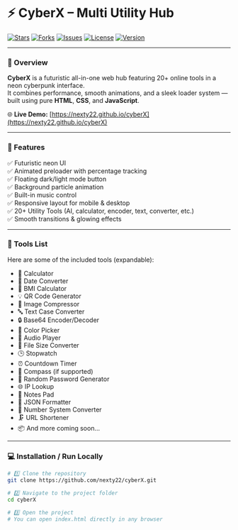 # ⚡ CyberX – Multi Utility Hub  

[![Stars](https://img.shields.io/github/stars/nexty22/cyberX?style=for-the-badge)](https://github.com/nexty22/cyberX/stargazers)
[![Forks](https://img.shields.io/github/forks/nexty22/cyberX?style=for-the-badge)](https://github.com/nexty22/cyberX/network/members)
[![Issues](https://img.shields.io/github/issues/nexty22/cyberX?style=for-the-badge)](https://github.com/nexty22/cyberX/issues)
[![License](https://img.shields.io/github/license/nexty22/cyberX?style=for-the-badge)](LICENSE)
[![Version](https://img.shields.io/badge/version-2.0-blueviolet?style=for-the-badge)]()

---

### 🚀 Overview  
**CyberX** is a futuristic all-in-one web hub featuring 20+ online tools in a neon cyberpunk interface.  
It combines performance, smooth animations, and a sleek loader system — built using pure **HTML**, **CSS**, and **JavaScript**.  

🌐 **Live Demo:** [https://nexty22.github.io/cyberX](https://nexty22.github.io/cyberX)

---

### 🎨 Features  
✅ Futuristic neon UI  
✅ Animated preloader with percentage tracking  
✅ Floating dark/light mode button  
✅ Background particle animation  
✅ Built-in music control  
✅ Responsive layout for mobile & desktop  
✅ 20+ Utility Tools (AI, calculator, encoder, text, converter, etc.)  
✅ Smooth transitions & glowing effects  

---

### 🧩 Tools List  
Here are some of the included tools (expandable):  
- 🔢 Calculator  
- 📅 Date Converter  
- 🧮 BMI Calculator  
- 💡 QR Code Generator  
- 📸 Image Compressor  
- 🔤 Text Case Converter  
- 🔒 Base64 Encoder/Decoder  
- 🌈 Color Picker  
- 🎵 Audio Player  
- 📁 File Size Converter  
- 🕒 Stopwatch  
- ⏰ Countdown Timer  
- 🧭 Compass (if supported)  
- 🧠 Random Password Generator  
- 🌐 IP Lookup  
- 📝 Notes Pad  
- 🧹 JSON Formatter  
- 🔢 Number System Converter  
- 🗜 URL Shortener  
- 📦 And more coming soon...

---

### 💻 Installation / Run Locally  

```bash
# 1️⃣ Clone the repository
git clone https://github.com/nexty22/cyberX.git

# 2️⃣ Navigate to the project folder
cd cyberX

# 3️⃣ Open the project
# You can open index.html directly in any browser
